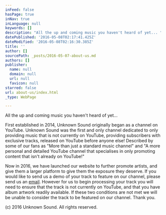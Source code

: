```yaml
---
inFeed: false
hasPage: true
inNav: true
inLanguage: null
keywords: []
description: "All the up and coming music you haven't heard of yet... "
datePublished: '2016-05-08T02:17:41.425Z'
dateModified: '2016-05-08T02:16:30.385Z'
title: ''
author: []
sourcePath: _posts/2016-05-07-about-us.md
authors: []
publisher:
  name: null
  domain: null
  url: null
  favicon: null
starred: false
url: about-us/index.html
_type: WebPage

---
```

All the up and coming music you haven't heard of yet... 

First established in 2014, Unknown Sound originally began as a channel on YouTube. Unknown Sound was the first and only channel dedicated to only providing music that is not currently on YouTube, providing subscribers with exclusive tracks, released on YouTube before anyone else! Described by some of our fans as "More than just a standard music channel" and "A more personal and detailed YouTube channel that specialises in only promoting content that isn't already on YouTube!" 

Now in 2016, we have launched our website to further promote artists, and give them a larger platform to give them the exposure they deserve. If you would like to send us a demo of your track to feature on our channel, please send us an [email][0]. However for us to begin processing your track you will need to ensure that the track is not currently on YouTube, and that you have album artwork readily available. If these two conditions are not met we will be unable to consider the track to be featured on our channel. Thank you.

(c) 2016 Unknown Sound. All rights reserved.

[0]: mailto:info@unknownsound.com